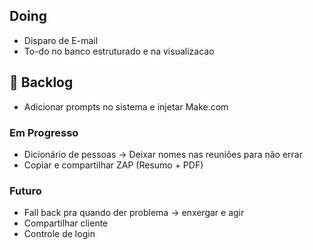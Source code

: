 ## Doing
- Disparo de E-mail 
- To-do no banco estruturado e na visualizacao

## 📝 Backlog
- Adicionar prompts no sistema e injetar Make.com

### Em Progresso
- Dicionário de pessoas → Deixar nomes nas reuniões para não errar
- Copiar e compartilhar ZAP (Resumo + PDF)

### Futuro
- Fall back pra quando der problema → enxergar e agir
- Compartilhar cliente
- Controle de login



